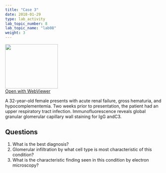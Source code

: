 ```yaml
---
title: "Case 3"
date: 2018-01-29
type: lab_activity
lab_topic_number: 8
lab_topic_name: "lab08"
weight: 3
---
```

<div class="entrybody">
<div class="thumbnail"><a href="http://virtualslides.cumc.columbia.edu/Renal%20Path%2003.svs/view.apml?" target="_blank"><img alt="" src="http://pathologylab.ccnmtl.columbia.edu/assets/images/slide_renal_case3.jpg" width="170" height="143" class="mt-image-left"></a><br><a href="http://virtualslides.cumc.columbia.edu/Renal%20Path%2003.svs/view.apml?" target="_blank">Open with WebViewer</a></div>

<p>A 32-year-old female presents with acute renal failure, gross hematuria, and hypocomplementemia. Two weeks prior to presentation, the patient had an upper respiratory tract infection. Immunofluorescence reveals global granular glomerular capillary wall staining for IgG and<span class="caps">C3.</span><br clear="all"></p>

<h2>Questions</h2>


<ol>
<li>What is the best diagnosis?</li>
<li> Glomerular infiltration by what cell type is most characteristic of this condition?</li>
<li> What is the characteristic finding seen in this condition by electron microscopy?</li>
</ol>


						
</div>
